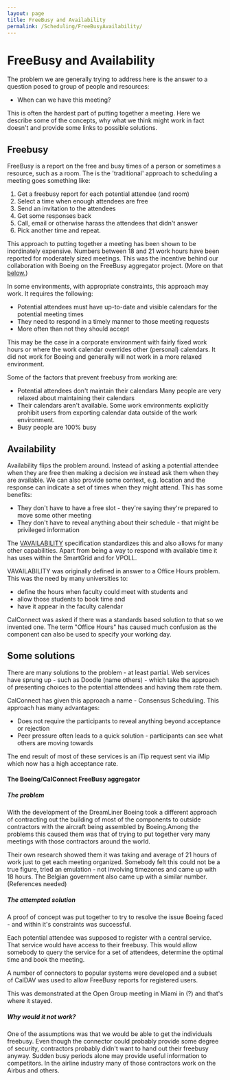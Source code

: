 ```yaml
---
layout: page
title: FreeBusy and Availability
permalink: /Scheduling/FreeBusyAvailability/
---
```


# FreeBusy and Availability
The problem we are generally trying to address here is the answer to a question posed to  group of people and resources:

   * When can we have this meeting?

This is often the hardest part of putting together a meeting. Here we describe some of the concepts, why what we think might work in fact doesn't and provide some links to possible solutions.

## Freebusy
FreeBusy is a report on the free and busy times of a person or sometimes a resource, such as a room. The is the 'traditional' approach to scheduling a meeting goes something like:

  1. Get a freebusy report for each potential attendee (and room)
  2. Select a time when enough attendees are free
  3. Send an invitation to the attendees
  4. Get some responses back
  5. Call, email or otherwise harass the attendees that didn't answer
  6. Pick another time and repeat.
    
This approach to putting together a meeting has been shown to be inordinately expensive. Numbers between 18 and 21 work hours have been reported for moderately sized meetings. This was the incentive behind our collaboration with Boeing on the FreeBusy aggregator project. (More on that [below.](#Aggregator))

In some environments, with appropriate constraints, this approach may work. It requires the following:
 
   *  Potential attendees must have up-to-date and visible calendars for the potential meeting times
   *  They need to respond in a timely manner to those meeting requests
   *  More often than not they should accept
   
This may be the case in a corporate environment with fairly fixed work hours or where the work calendar overrides other (personal) calendars. It did not work for Boeing and generally will not work in a more relaxed environment.

Some of the factors that prevent freebusy from working are:
 
   *  Potential attendees don't maintain their calendars
      Many people are very relaxed about maintaining their calendars
   *  Their calendars aren't available.
      Some work environments explicitly prohibit users from exporting calendar data outside of the work environment.
   *  Busy people are 100% busy
   
## Availability
Availability flips the problem around. Instead of asking a potential attendee when they are free then making a decision we instead ask them when they are available. We can also provide some context, e.g. location and the response can indicate a set of times when they might attend. This has some benefits:

   * They don't have to have a free slot - they're saying they're prepared to move some other meeting
   * They don't have to reveal anything about their schedule - that might be privileged information
   
The [VAVAILABILITY](../vavailability/) specification standardizes this and also allows for many other capabilities. Apart from being a way to respond with available time it has uses within the SmartGrid and for VPOLL.

VAVAILABILITY was originally defined in answer to a Office Hours problem. This was the need by many universities to:
   *  define the hours when faculty could meet with students and 
   *  allow those students to book time and 
   *  have it appear in the faculty calendar

CalConnect was asked if there was a standards based solution to that so we invented one. The term "Office Hours" has caused much confusion as the component can also be used to specify your working day.

## Some solutions
There are many solutions to the problem - at least partial. Web services have sprung up - such as Doodle (name others) - which take the approach of presenting choices to the potential attendees and having them rate them.

CalConnect has given this approach a name - Consensus Scheduling. This approach has many advantages:

   *  Does not require the participants to reveal anything beyond acceptance or rejection
   *  Peer pressure often leads to a quick solution - participants can see what others are moving towards
   
The end result of most of these services is an iTip request sent via iMip which now has a high acceptance rate.

<h4 id="Aggregator">The Boeing/CalConnect FreeBusy aggregator</h4>

##### The problem
With the development of the DreamLiner Boeing took a different approach of contracting out the building of most of the components to outside contractors with the aircraft being assembled by Boeing.Among the problems this caused them was that of trying to put together very many meetings with those contractors around the world.

Their own research showed them it was taking and average of 21 hours of work just to get each meeting organized. Somebody felt this could not be a true figure, tried an emulation - not involving timezones and came up with 18 hours. The Belgian government also came up with a similar number. (References needed)

##### The attempted solution
A proof of concept was put together to try to resolve the issue Boeing faced - and within it's constraints was successful. 
 
Each potential attendee was supposed to register with a central service. That service would have access to their freebusy. This would allow somebody to query the service for a set of attendees, determine the optimal time and book the meeting.

A number of connectors to popular systems were developed and a subset of CalDAV was used to allow FreeBusy reports for registered users. 
 
This was demonstrated at the Open Group meeting in Miami in (?) and that's where it stayed.

##### Why would it not work?
One of the assumptions was that we would be able to get the individuals freebusy. Even though the connector could probably provide some degree of security, contractors probably didn't want to hand out their freebusy anyway. Sudden busy periods alone may provide useful information to competitors. In the airline industry many of those contractors work on the Airbus and others.  
